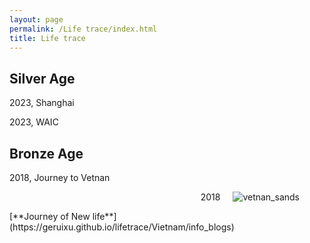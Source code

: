 ```yaml
---
layout: page
permalink: /Life trace/index.html
title: Life trace
---
```




## Silver Age

2023, Shanghai

2023, WAIC

## Bronze Age

2018, Journey to Vetnan<br>

<figure style="text-align:right;">
  <img src="https://GeruiXu.github.io/images/vetnan_sands.png" style="float:right; margin-left: 20px; margin-bottom: 10px;" alt="vetnan_sands">
  <figcaption>2018</figcaption>
</figure>
[**Journey of New life**](https://geruixu.github.io/lifetrace/Vietnam/info_blogs)<br>



<br>

